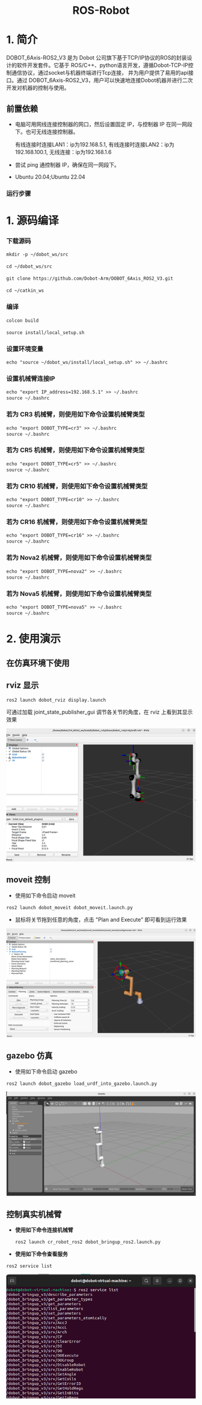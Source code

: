 # <center>ROS-Robot</center>
# 1. 简介

DOBOT_6Axis-ROS2_V3 是为 Dobot 公司旗下基于TCP/IP协议的ROS的封装设计的软件开发套件。它基于 ROS/C++、python语言开发，遵循Dobot-TCP-IP控制通信协议，通过socket与机器终端进行Tcp连接，  并为用户提供了易用的api接口。通过 DOBOT_6Axis-ROS2_V3，用户可以快速地连接Dobot机器并进行二次开发对机器的控制与使用。



## 前置依赖

* 电脑可用网线连接控制器的网口，然后设置固定 IP，与控制器 IP 在同一网段下。也可无线连接控制器。

  有线连接时连接LAN1：ip为192.168.5.1, 有线连接时连接LAN2：ip为192.168.100.1,  无线连接：ip为192.168.1.6

* 尝试 ping 通控制器 IP，确保在同一网段下。
* Ubuntu 20.04;Ubuntu 22.04

### 运行步骤

# 1. 源码编译

### 下载源码

```
mkdir -p ~/dobot_ws/src

cd ~/dobot_ws/src

git clone https://github.com/Dobot-Arm/DOBOT_6Axis_ROS2_V3.git

cd ~/catkin_ws
```

### 编译

```
colcon build

source install/local_setup.sh
```
### 设置环境变量

```
echo "source ~/dobot_ws/install/local_setup.sh" >> ~/.bashrc
```

### 设置机械臂连接IP
```
echo "export IP_address=192.168.5.1" >> ~/.bashrc
source ~/.bashrc
```
### 若为 CR3 机械臂，则使用如下命令设置机械臂类型

```
echo "export DOBOT_TYPE=cr3" >> ~/.bashrc
source ~/.bashrc
```

### 若为 CR5 机械臂，则使用如下命令设置机械臂类型

```
echo "export DOBOT_TYPE=cr5" >> ~/.bashrc
source ~/.bashrc
```

### 若为 CR10 机械臂，则使用如下命令设置机械臂类型

```
echo "export DOBOT_TYPE=cr10" >> ~/.bashrc
source ~/.bashrc
```

### 若为 CR16 机械臂，则使用如下命令设置机械臂类型

```
echo "export DOBOT_TYPE=cr16" >> ~/.bashrc
source ~/.bashrc
```
### 若为 Nova2 机械臂，则使用如下命令设置机械臂类型

```
echo "export DOBOT_TYPE=nova2" >> ~/.bashrc
source ~/.bashrc
```
### 若为 Nova5 机械臂，则使用如下命令设置机械臂类型

```
echo "export DOBOT_TYPE=nova5" >> ~/.bashrc
source ~/.bashrc
```
# 2. 使用演示

## 在仿真环境下使用

## rviz 显示

```
ros2 launch dobot_rviz display.launch
```

可通过加载 joint_state_publisher_gui 调节各关节的角度，在 rviz 上看到其显示效果

![rviz显示](/image/rviz.jpg)

## moveit 控制

* 使用如下命令启动 moveit

```
ros2 launch dobot_moveit dobot_moveit.launch.py
```

* 鼠标将关节拖到任意的角度，点击 "Plan and Execute" 即可看到运行效果

![moveit显示](/image/moveit.jpg)

## gazebo 仿真

* 使用如下命令启动 gazebo

```
ros2 launch dobot_gazebo load_urdf_into_gazebo.launch.py 
```
![gazebo仿真](/image/gazebo.jpg)

##  控制真实机械臂

* **使用如下命令连接机械臂**

  ```
  ros2 launch cr_robot_ros2 dobot_bringup_ros2.launch.py
  ```

* **使用如下命令查看服务**
```
ros2 service list
```
![service](/image/service.jpg)
